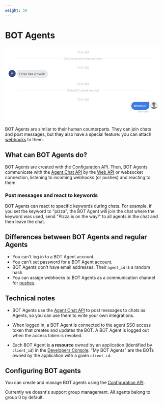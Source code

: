 ```yaml
---
weight: 50
---
```


# BOT Agents

<img src="images/bot-agent.jpg" alt="LiveChat BOT Agent" class="has-border"/>

BOT Agents are similar to their human counterparts. They can join chats and post messages, but they also have a special feature: you can attach [webhooks](/docs/configuration-api/api-reference/v0.4/#webhooks) to them.

## What can BOT Agents do?

BOT Agents are created with the [Configuration API](/docs/configuration-api/). Then, BOT Agents communicate with the [Agent Chat API](/docs/agent-chat-api/) by the [Web API](/docs/agent-chat-api/api-reference/v0.4/#web-api) or websocket connection, listening to incoming webhooks (or pushes) and reacting to them.

### Post messages and react to keywords

BOT Agents can react to specific keywords during chats. For example, if you set the keyword to "pizza", the BOT Agent will join the chat where the keyword was used, send "Pizza is on the way!" to all agents in the chat and then leave the chat.

## Differences between BOT Agents and regular Agents

* You can't log in to a BOT Agent account.
* You can't set password for a BOT Agent account.
* BOT Agents don't have email addresses. Their <code>agent_id</code> is a random hash.
* You can assign webhooks to BOT Agents as a communication channel for [pushes](/docs/agent-chat-api/api-reference/v0.4/#pushes).

## Technical notes

* BOT Agents use the [Agent Chat API](/docs/agent-chat-api/) to post messages to chats as Agents, so you can use them to write your own integrations. 

* When logged in, a BOT Agent is connected to the agent SSO access token that creates and updates the BOT. A BOT Agent is logged out when the access token is revoked.

* Each BOT Agent is **a resource** owned by an application (identified by `client_id`) in the [Developers Console](https://developers.livechatinc.com/console/). "My BOT Agents" are the BOTs owned by the application with a given `client_id`.

## Configuring BOT agents

You can create and manage BOT agents using the [Configuration API](/docs/configuration-api/api-reference/v0.3/#bot-agent).

<div class="callout type-warning">Currently we doesnt's support group management. All agents belong to group 0 by default.</div>
<!--
## A sample BOT Agent

We have created a sample Pizza Bot to illustrate the concept of BOT Agents. 

* [Pizza Bot at Github](https://github.com/livechat/chat.io-integrations/tree/master/python/pizzabot_example)
-->
